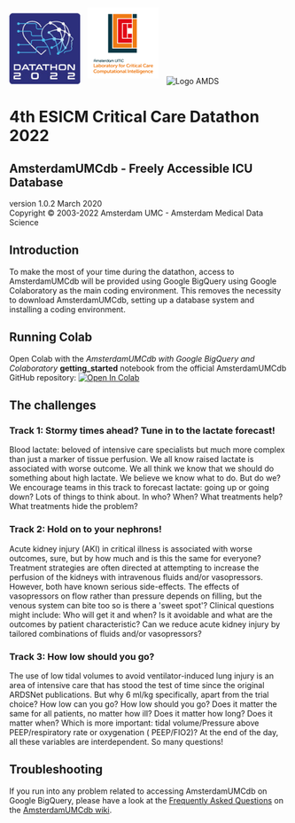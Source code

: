 <img src="https://github.com/AmsterdamUMC/AmsterdamUMCdb/blob/master/img/logo_esicm_datathon_2022.jpg?raw=1" alt="Logo Datathon" width=128px/>

<img src="https://github.com/AmsterdamUMC/AmsterdamUMCdb/blob/master/img/logo_lccci_square.png?raw=1" alt="Logo LCCCI" width=128px style="padding: 10px;"/>

<img src="https://github.com/AmsterdamUMC/AmsterdamUMCdb/blob/master/img/logo_amds.png?raw=1" alt="Logo AMDS" width=128px/>

# 4th ESICM Critical Care Datathon 2022
## AmsterdamUMCdb - Freely Accessible ICU Database

version 1.0.2 March 2020  
Copyright &copy; 2003-2022 Amsterdam UMC - Amsterdam Medical Data Science

## Introduction

To make the most of your time during the datathon, access to AmsterdamUMCdb will be provided using Google BigQuery using
Google Colaboratory as the main coding environment. This removes the necessity to download AmsterdamUMCdb, setting up a
database system and installing a coding environment.

## Running Colab

Open Colab with the *AmsterdamUMCdb with Google BigQuery and Colaboratory* **getting_started** notebook from the official AmsterdamUMCdb GitHub
repository: [![Open In Colab](https://colab.research.google.com/assets/colab-badge.svg)](https://colab.research.google.com/github/AmsterdamUMC/AmsterdamUMCdb/blob/master/bigquery/getting_started.ipynb)

## The challenges

### Track 1: Stormy times ahead? Tune in to the lactate forecast!

Blood lactate: beloved of intensive care specialists but much more complex than just a marker of tissue perfusion. We
all know raised lactate is associated with worse outcome. We all think we know that we should do something about high
lactate. We believe we know what to do. But do we? We encourage teams in this track to forecast lactate: going up or
going down? Lots of things to think about. In who? When? What treatments help? What treatments hide the problem?

### Track 2: Hold on to your nephrons!

Acute kidney injury (AKI) in critical illness is associated with worse outcomes, sure, but by how much and is this the
same for everyone? Treatment strategies are often directed at attempting to increase the perfusion of the kidneys with
intravenous fluids and/or vasopressors. However, both have known serious side-effects. The effects of vasopressors on
flow rather than pressure depends on filling, but the venous system can bite too so is there a 'sweet spot'? Clinical
questions might include: Who will get it and when? Is it avoidable and what are the outcomes by patient characteristic?
Can we reduce acute kidney injury by tailored combinations of fluids and/or vasopressors?

### Track 3: How low should you go?

The use of low tidal volumes to avoid ventilator-induced lung injury is an area of intensive care that has stood the
test of time since the original ARDSNet publications. But why 6 ml/kg specifically, apart from the trial choice? How low
can you go? How low should you go? Does it matter the same for all patients, no matter how ill? Does it matter how long?
Does it matter when? Which is more important: tidal volume/Pressure above PEEP/respiratory rate or oxygenation (
PEEP/FIO2)? At the end of the day, all these variables are interdependent. So many questions!

## Troubleshooting

If you run into any problem related to accessing AmsterdamUMCdb on Google BigQuery, please have a look at
the [Frequently Asked Questions](https://github.com/AmsterdamUMC/AmsterdamUMCdb/wiki/bigquery#faq) on
the [AmsterdamUMCdb wiki](https://github.com/AmsterdamUMC/AmsterdamUMCdb/wiki). 
